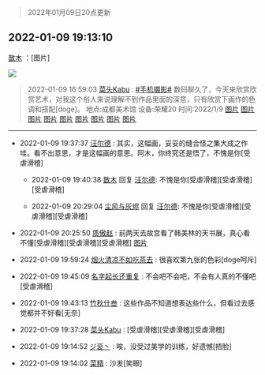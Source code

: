 > 2022年01月09日20点更新
<link rel="stylesheet" href="https://cdn.jsdelivr.net/gh/taotie6/sampleJSON@main/css/photo_show.css">
<meta name="referrer" content="no-referrer" />


 ## 2022-01-09 19:13:10 

 [㪚木](https://www.coolapk.com/feed/32707486?shareKey=MzMyMzQwZDMzM2NmNjFkYWNlMmQ~) ：[图片] 

<div class="album">
<img class="img-item" src="http://image.coolapk.com/feed/2022/0109/19/1081091_6584459e_6789_7564_518@1080x2533.jpeg" />
</div>

> 2022-01-09 16:59:03 
> [菜头Kabu](https://www.coolapk.com/feed/32704594?shareKey=ZDk2ZTFkNmUxODg0NjFkYWNlMmQ~) : <a class="feed-link-tag" href="/t/手机摄影?type=0">#手机摄影#</a> 数码聊久了，今天来欣赏欣赏艺术，对我这个俗人来说理解不到作品里面的深意，只有欣赏下画作的色调和搭配[doge]。 地点:成都美术馆 设备:荣耀20 时间:2022/1/9 
[图片](http://image.coolapk.com/feed/2022/0109/16/954765_e1b8d48f_8736_66_927@2494x3325.jpeg)
[图片](http://image.coolapk.com/feed/2022/0109/16/954765_2f0c43de_8736_6611_703@3325x2494.jpeg)
[图片](http://image.coolapk.com/feed/2022/0109/16/954765_f023a3ef_8736_6618_313@3325x2494.jpeg)
[图片](http://image.coolapk.com/feed/2022/0109/16/954765_c5d0842a_8736_6629_866@2494x3325.jpeg)
[图片](http://image.coolapk.com/feed/2022/0109/16/954765_de63c4e1_8736_6634_622@3325x2494.jpeg)
[图片](http://image.coolapk.com/feed/2022/0109/16/954765_f1dd8afc_8736_6642_760@3325x2494.jpeg)
[图片](http://image.coolapk.com/feed/2022/0109/16/954765_e18cc73b_8736_6645_494@2494x3325.jpeg)
[图片](http://image.coolapk.com/feed/2022/0109/16/954765_c9f7c9cd_8736_6653_172@2616x3170.jpeg)
[图片](http://image.coolapk.com/feed/2022/0109/16/954765_2be3ba9c_8736_6661_618@3325x2494.jpeg)

 ------- 

- 2022-01-09 19:37:37 [汪尔德](uid=1595236) : 其实，这幅画，妥妥的缝合怪之集大成之作哇。看不出意思，才是这幅画的意思。阿木，你终究还是悟了，不愧是你[受虐滑稽] 

    - 2022-01-09 19:40:38 [㪚木](uid=1081091) 回复 [汪尔德](uid=1595236): 不愧是你[受虐滑稽][受虐滑稽][受虐滑稽] 

    - 2022-01-09 20:29:04 [尘风与灰烬](uid=15331663) 回复 [汪尔德](uid=1595236): 不愧是你[受虐滑稽][受虐滑稽][受虐滑稽] 

- 2022-01-09 20:25:50 [质傲赵](uid=1566723) : 前两天去故宫看了韩美林的天书展，真心看不懂[受虐滑稽][受虐滑稽][受虐滑稽] [图片](http://image.coolapk.com/feed/2022/0109/20/1566723_cebd0aff_1149_4799_911@3322x2495.jpeg)

- 2022-01-09 19:59:24 [烟火清凉不如吃茶去](uid=4279524) : 很喜欢第九张的色彩[doge呵斥] 

- 2022-01-09 19:45:09 [名字起长还重复](uid=485854) : 不会吧不会吧，不会有人真的不懂吧[受虐滑稽] 

- 2022-01-09 19:43:13 [竹秋什叁](uid=2319428) : 这些作品不知道想表达些什么，但看过去感觉都并不好看[无奈] 

- 2022-01-09 19:37:28 [菜头Kabu](uid=954765) : [受虐滑稽][受虐滑稽][受虐滑稽] 

- 2022-01-09 19:14:52 [ジ衮丶](uid=494451) : 唉，没受过美学的训练，好遗憾[捂脸] 

- 2022-01-09 19:14:02 [菜精](uid=2075001) : 沙发[笑眼] 


